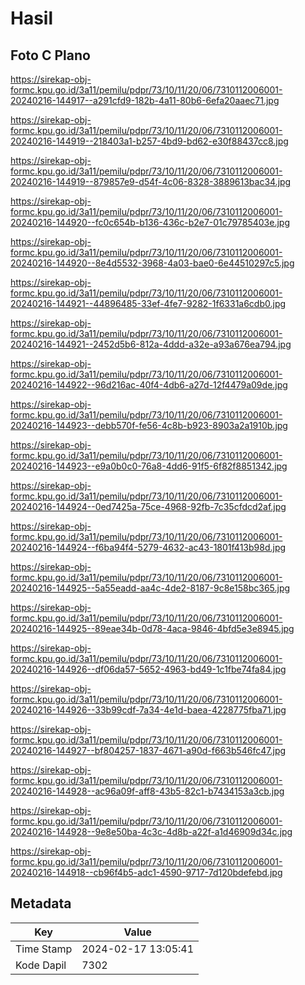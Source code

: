 # Hasil

## Foto C Plano

https://sirekap-obj-formc.kpu.go.id/3a11/pemilu/pdpr/73/10/11/20/06/7310112006001-20240216-144917--a291cfd9-182b-4a11-80b6-6efa20aaec71.jpg

https://sirekap-obj-formc.kpu.go.id/3a11/pemilu/pdpr/73/10/11/20/06/7310112006001-20240216-144919--218403a1-b257-4bd9-bd62-e30f88437cc8.jpg

https://sirekap-obj-formc.kpu.go.id/3a11/pemilu/pdpr/73/10/11/20/06/7310112006001-20240216-144919--879857e9-d54f-4c06-8328-3889613bac34.jpg

https://sirekap-obj-formc.kpu.go.id/3a11/pemilu/pdpr/73/10/11/20/06/7310112006001-20240216-144920--fc0c654b-b136-436c-b2e7-01c79785403e.jpg

https://sirekap-obj-formc.kpu.go.id/3a11/pemilu/pdpr/73/10/11/20/06/7310112006001-20240216-144920--8e4d5532-3968-4a03-bae0-6e44510297c5.jpg

https://sirekap-obj-formc.kpu.go.id/3a11/pemilu/pdpr/73/10/11/20/06/7310112006001-20240216-144921--44896485-33ef-4fe7-9282-1f6331a6cdb0.jpg

https://sirekap-obj-formc.kpu.go.id/3a11/pemilu/pdpr/73/10/11/20/06/7310112006001-20240216-144921--2452d5b6-812a-4ddd-a32e-a93a676ea794.jpg

https://sirekap-obj-formc.kpu.go.id/3a11/pemilu/pdpr/73/10/11/20/06/7310112006001-20240216-144922--96d216ac-40f4-4db6-a27d-12f4479a09de.jpg

https://sirekap-obj-formc.kpu.go.id/3a11/pemilu/pdpr/73/10/11/20/06/7310112006001-20240216-144923--debb570f-fe56-4c8b-b923-8903a2a1910b.jpg

https://sirekap-obj-formc.kpu.go.id/3a11/pemilu/pdpr/73/10/11/20/06/7310112006001-20240216-144923--e9a0b0c0-76a8-4dd6-91f5-6f82f8851342.jpg

https://sirekap-obj-formc.kpu.go.id/3a11/pemilu/pdpr/73/10/11/20/06/7310112006001-20240216-144924--0ed7425a-75ce-4968-92fb-7c35cfdcd2af.jpg

https://sirekap-obj-formc.kpu.go.id/3a11/pemilu/pdpr/73/10/11/20/06/7310112006001-20240216-144924--f6ba94f4-5279-4632-ac43-1801f413b98d.jpg

https://sirekap-obj-formc.kpu.go.id/3a11/pemilu/pdpr/73/10/11/20/06/7310112006001-20240216-144925--5a55eadd-aa4c-4de2-8187-9c8e158bc365.jpg

https://sirekap-obj-formc.kpu.go.id/3a11/pemilu/pdpr/73/10/11/20/06/7310112006001-20240216-144925--89eae34b-0d78-4aca-9846-4bfd5e3e8945.jpg

https://sirekap-obj-formc.kpu.go.id/3a11/pemilu/pdpr/73/10/11/20/06/7310112006001-20240216-144926--df06da57-5652-4963-bd49-1c1fbe74fa84.jpg

https://sirekap-obj-formc.kpu.go.id/3a11/pemilu/pdpr/73/10/11/20/06/7310112006001-20240216-144926--33b99cdf-7a34-4e1d-baea-4228775fba71.jpg

https://sirekap-obj-formc.kpu.go.id/3a11/pemilu/pdpr/73/10/11/20/06/7310112006001-20240216-144927--bf804257-1837-4671-a90d-f663b546fc47.jpg

https://sirekap-obj-formc.kpu.go.id/3a11/pemilu/pdpr/73/10/11/20/06/7310112006001-20240216-144928--ac96a09f-aff8-43b5-82c1-b7434153a3cb.jpg

https://sirekap-obj-formc.kpu.go.id/3a11/pemilu/pdpr/73/10/11/20/06/7310112006001-20240216-144928--9e8e50ba-4c3c-4d8b-a22f-a1d46909d34c.jpg

https://sirekap-obj-formc.kpu.go.id/3a11/pemilu/pdpr/73/10/11/20/06/7310112006001-20240216-144918--cb96f4b5-adc1-4590-9717-7d120bdefebd.jpg


## Metadata

| Key        | Value               |
| ---------- | ------------------- |
| Time Stamp | 2024-02-17 13:05:41 |
| Kode Dapil | 7302                |



